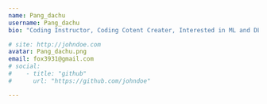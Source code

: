 ```yaml
---
name: Pang_dachu
username: Pang_dachu
bio: "Coding Instructor, Coding Cotent Creater, Interested in ML and DL"

# site: http://johndoe.com
avatar: Pang_dachu.png
email: fox3931@gmail.com
# social:
#    - title: "github"
#      url: "https://github.com/johndoe"

---
```

